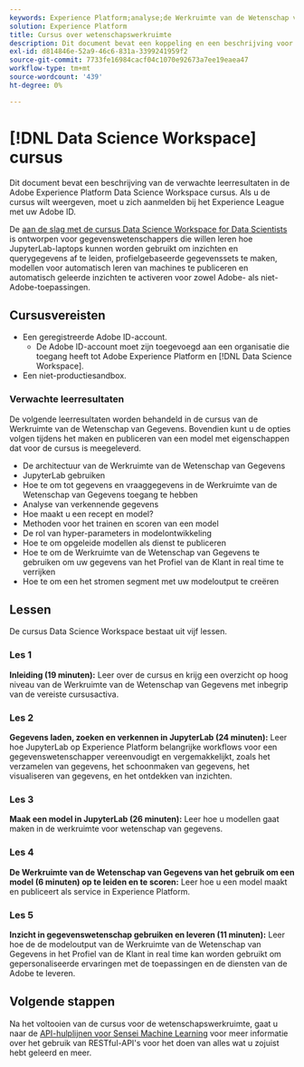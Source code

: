 ```yaml
---
keywords: Experience Platform;analyse;de Werkruimte van de Wetenschap van Gegevens;populaire onderwerpen;de cursus van de wetenschap van gegevens;cursus;dsw
solution: Experience Platform
title: Cursus over wetenschapswerkruimte
description: Dit document bevat een koppeling en een beschrijving voor de cursus Adobe Experience Platform Data Science Workspace.
exl-id: d814846e-52a9-46c6-831a-3399241959f2
source-git-commit: 7733fe16984cacf04c1070e92673a7ee19eaea47
workflow-type: tm+mt
source-wordcount: '439'
ht-degree: 0%

---
```



# [!DNL Data Science Workspace] cursus

Dit document bevat een beschrijving van de verwachte leerresultaten in de Adobe Experience Platform Data Science Workspace cursus. Als u de cursus wilt weergeven, moet u zich aanmelden bij het Experience League met uw Adobe ID.

De [aan de slag met de cursus Data Science Workspace for Data Scientists](https://experienceleague.adobe.com/?recommended=ExperiencePlatform-U-1-2021.1.dsw) is ontworpen voor gegevenswetenschappers die willen leren hoe JupyterLab-laptops kunnen worden gebruikt om inzichten en querygegevens af te leiden, profielgebaseerde gegevenssets te maken, modellen voor automatisch leren van machines te publiceren en automatisch geleerde inzichten te activeren voor zowel Adobe- als niet-Adobe-toepassingen.

## Cursusvereisten

- Een geregistreerde Adobe ID-account.
   - De Adobe ID-account moet zijn toegevoegd aan een organisatie die toegang heeft tot Adobe Experience Platform en [!DNL Data Science Workspace].
- Een niet-productiesandbox.

### Verwachte leerresultaten

De volgende leerresultaten worden behandeld in de cursus van de Werkruimte van de Wetenschap van Gegevens. Bovendien kunt u de opties volgen tijdens het maken en publiceren van een model met eigenschappen dat voor de cursus is meegeleverd.

- De architectuur van de Werkruimte van de Wetenschap van Gegevens
- JupyterLab gebruiken
- Hoe te om tot gegevens en vraaggegevens in de Werkruimte van de Wetenschap van Gegevens toegang te hebben
- Analyse van verkennende gegevens
- Hoe maakt u een recept en model?
- Methoden voor het trainen en scoren van een model
- De rol van hyper-parameters in modelontwikkeling
- Hoe te om opgeleide modellen als dienst te publiceren
- Hoe te om de Werkruimte van de Wetenschap van Gegevens te gebruiken om uw gegevens van het Profiel van de Klant in real time te verrijken
- Hoe te om een het stromen segment met uw modeloutput te creëren

## Lessen

De cursus Data Science Workspace bestaat uit vijf lessen.

### Les 1

**Inleiding (19 minuten):** Leer over de cursus en krijg een overzicht op hoog niveau van de Werkruimte van de Wetenschap van Gegevens met inbegrip van de vereiste cursusactiva.

### Les 2

**Gegevens laden, zoeken en verkennen in JupyterLab (24 minuten):** Leer hoe JupyterLab op Experience Platform belangrijke workflows voor een gegevenswetenschapper vereenvoudigt en vergemakkelijkt, zoals het verzamelen van gegevens, het schoonmaken van gegevens, het visualiseren van gegevens, en het ontdekken van inzichten.

### Les 3

**Maak een model in JupyterLab (26 minuten):** Leer hoe u modellen gaat maken in de werkruimte voor wetenschap van gegevens.

### Les 4

**De Werkruimte van de Wetenschap van Gegevens van het gebruik om een model (6 minuten) op te leiden en te scoren:** Leer hoe u een model maakt en publiceert als service in Experience Platform.

### Les 5

**Inzicht in gegevenswetenschap gebruiken en leveren (11 minuten):** Leer hoe de de modeloutput van de Werkruimte van de Wetenschap van Gegevens in het Profiel van de Klant in real time kan worden gebruikt om gepersonaliseerde ervaringen met de toepassingen en de diensten van de Adobe te leveren.

## Volgende stappen

Na het voltooien van de cursus voor de wetenschapswerkruimte, gaat u naar de [API-hulplijnen voor Sensei Machine Learning](./api/getting-started.md) voor meer informatie over het gebruik van RESTful-API&#39;s voor het doen van alles wat u zojuist hebt geleerd en meer.



